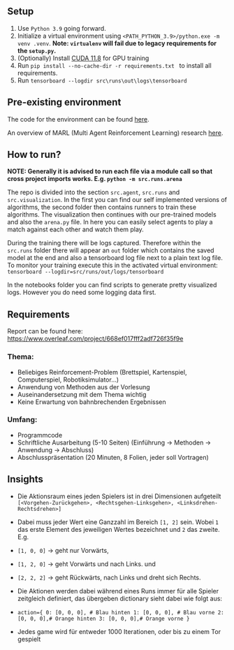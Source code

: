 ## Setup

1. Use `Python 3.9` going forward.
2. Initialize a virtual environment using `<PATH_PYTHON_3.9>/python.exe -m venv .venv`. **Note: `virtualenv` will fail due to legacy requirements for the `setup.py`.**
3. (Optionally) Install [CUDA 11.8](https://developer.nvidia.com/cuda-11-8-0-download-archive?target_os=Windows&target_arch=x86_64&target_version=11&target_type=exe_local) for GPU training
4. Run `pip install --no-cache-dir -r requirements.txt ` to install all requirements.
5. Run `tensorboard --logdir src\runs\out\logs\tensorboard`

## Pre-existing environment

The code for the environment can be found [here](https://github.com/bryanoliveira/soccer-twos-env).

An overview of MARL (Multi Agent Reinforcement Learning) research [here](https://github.com/LantaoYu/MARL-Papers).

## How to run?
**NOTE: Generally it is advised to run each file via a module call so that cross project imports works. E.g. `python -m src.runs.arena`**

The repo is divided into the section `src.agent`, `src.runs` and `src.visualization`. In the first you can find our self implemented versions of algorithms, the second folder then contains runners to train these algorithms. The visualization then continues with our pre-trained models and also the `arena.py` file. In here you can easily select agents to play a match against each other and watch them play.

During the training there will be logs captured. Therefore within the `src.runs` folder there will appear an `out` folder which contains the saved model at the end and also a tensorboard log file next to a plain text log file. To monitor your training execute this in the activated virtual environment: `tensorboard --logdir=src/runs/out/logs/tensorboard`

In the notebooks folder you can find scripts to generate pretty visualized logs. However you do need some logging data first.
## Requirements

Report can be found here: https://www.overleaf.com/project/668ef017fff2adf726f35f9e

### Thema:

- Beliebiges Reinforcement-Problem (Brettspiel, Kartenspiel, Computerspiel,
  Robotiksimulator...)
- Anwendung von Methoden aus der Vorlesung
- Auseinandersetzung mit dem Thema wichtig
- Keine Erwartung von bahnbrechenden Ergebnissen

### Umfang:

- Programmcode
- Schriftliche Ausarbeitung (5-10 Seiten) (Einführung -> Methoden -> Anwendung -> Abschluss)
- Abschlusspräsentation (20 Minuten, 8 Folien, jeder soll Vortragen)

## Insights

- Die Aktionsraum eines jeden Spielers ist in drei Dimensionen aufgeteilt `[<Vorgehen-Zurückgehen>, <Rechtsgehen-Linksgehen>, <Linksdrehen-Rechtsdrehen>]`
- Dabei muss jeder Wert eine Ganzzahl im Bereich `[1, 2]` sein.
  Wobei `1` das erste Element des jeweiligen Wertes bezeichnet und `2` das zweite. E.g.

- `[1, 0, 0]` -> geht nur Vorwärts,

- `[1, 2, 0]` -> geht Vorwärts und nach Links. und

- `[2, 2, 2]` -> geht Rückwärts, nach Links und dreht sich Rechts.

- Die Aktionen werden dabei während eines Runs immer für alle Spieler zeitgleich definiert, das übergeben dictionary sieht dabei wie folgt aus:

- `action={
    0: [0, 0, 0], # Blau hinten
    1: [0, 0, 0], # Blau vorne
    2: [0, 0, 0],# Orange hinten
    3: [0, 0, 0],# Orange vorne
}`

- Jedes game wird für entweder 1000 Iterationen, oder bis zu einem Tor gespielt
